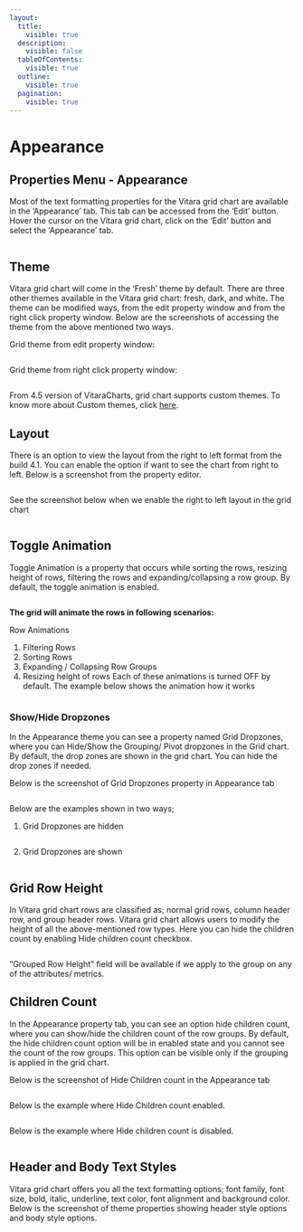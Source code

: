 ```yaml
---
layout:
  title:
    visible: true
  description:
    visible: false
  tableOfContents:
    visible: true
  outline:
    visible: true
  pagination:
    visible: true
---
```


# Appearance

## Properties Menu - Appearance <a href="#properties-menu---appearance" id="properties-menu---appearance"></a>

Most of the text formatting properties for the Vitara grid chart are available in the ‘Appearance’ tab. This tab can be accessed from the ‘Edit’ button. Hover the cursor on the Vitara grid chart, click on the ‘Edit’ button and select the ‘Appearance’ tab.

<figure><img src="../.gitbook/assets/image13.png" alt=""><figcaption></figcaption></figure>

## Theme <a href="#theme" id="theme"></a>

Vitara grid chart will come in the ‘Fresh’ theme by default. There are three other themes available in the Vitara grid chart: fresh, dark, and white. The theme can be modified ways, from the edit property window and from the right click property window. Below are the screenshots of accessing the theme from the above mentioned two ways.

Grid theme from edit property window:

<figure><img src="../.gitbook/assets/image27.png" alt=""><figcaption></figcaption></figure>

Grid theme from right click property window:

<figure><img src="../.gitbook/assets/image31 (1).png" alt=""><figcaption></figcaption></figure>

From 4.5 version of VitaraCharts, grid chart supports custom themes. To know more about Custom themes, click [here](https://about/customization/GridCustomCSS#custom-themes.html).

## Layout <a href="#layout" id="layout"></a>

There is an option to view the layout from the right to left format from the build 4.1. You can enable the option if want to see the chart from right to left. Below is a screenshot from the property editor.

<figure><img src="../.gitbook/assets/image87.png" alt=""><figcaption></figcaption></figure>

See the screenshot below when we enable the right to left layout in the grid chart

<figure><img src="../.gitbook/assets/image18 (1).png" alt=""><figcaption></figcaption></figure>

## Toggle Animation <a href="#toggle-animation" id="toggle-animation"></a>

Toggle Animation is a property that occurs while sorting the rows, resizing height of rows, filtering the rows and expanding/collapsing a row group. By default, the toggle animation is enabled.

<figure><img src="../.gitbook/assets/toggleAnimation1.png" alt=""><figcaption></figcaption></figure>

**The grid will animate the rows in following scenarios:**

Row Animations

1. Filtering Rows
2. Sorting Rows
3. Expanding / Collapsing Row Groups
4. Resizing height of rows Each of these animations is turned OFF by default. The example below shows the animation how it works

<figure><img src="../.gitbook/assets/toggleAnimation2.gif" alt=""><figcaption></figcaption></figure>

### Show/Hide Dropzones <a href="#show-hide-dropzones" id="show-hide-dropzones"></a>

In the Appearance theme you can see a property named Grid Dropzones, where you can Hide/Show the Grouping/ Pivot dropzones in the Grid chart. By default, the drop zones are shown in the grid chart. You can hide the drop zones if needed.

Below is the screenshot of Grid Dropzones property in Appearance tab&#x20;

<figure><img src="../.gitbook/assets/gridDropzones1.png" alt=""><figcaption></figcaption></figure>

Below are the examples shown in two ways;

1. Grid Dropzones are hidden&#x20;

<figure><img src="../.gitbook/assets/gridDropzones2.png" alt=""><figcaption></figcaption></figure>

2. Grid Dropzones are shown&#x20;

<figure><img src="../.gitbook/assets/gridDropzones3.png" alt=""><figcaption></figcaption></figure>

## Grid Row Height <a href="#grid-row-height" id="grid-row-height"></a>

In Vitara grid chart rows are classified as; normal grid rows, column header row, and group header rows. Vitara grid chart allows users to modify the height of all the above-mentioned row types. Here you can hide the children count by enabling Hide children count checkbox.

<figure><img src="../.gitbook/assets/image60 (1).png" alt=""><figcaption></figcaption></figure>

“Grouped Row Height” field will be available if we apply to the group on any of the attributes/ metrics.

## Children Count <a href="#children-count" id="children-count"></a>

In the Appearance property tab, you can see an option hide children count, where you can show/hide the children count of the row groups. By default, the hide children count option will be in enabled state and you cannot see the count of the row groups. This option can be visible only if the grouping is applied in the grid chart.

Below is the screenshot of Hide Children count in the Appearance tab

<figure><img src="../.gitbook/assets/hideChildrenCount1.png" alt=""><figcaption></figcaption></figure>

Below is the example where Hide Children count enabled.

<figure><img src="../.gitbook/assets/hideChildrenCount2.png" alt=""><figcaption></figcaption></figure>

Below is the example where Hide children count is disabled.

<figure><img src="../.gitbook/assets/hideChildrenCount3.png" alt=""><figcaption></figcaption></figure>

## Header and Body Text Styles <a href="#text-styling" id="text-styling"></a>

Vitara grid chart offers you all the text formatting options; font family, font size, bold, italic, underline, text color, font alignment and background color. Below is the screenshot of theme properties showing header style options and body style options.

<figure><img src="../.gitbook/assets/image57 (1).png" alt=""><figcaption></figcaption></figure>
